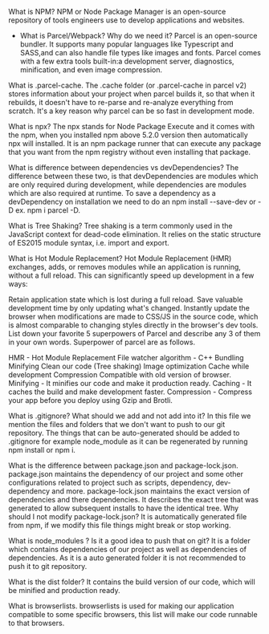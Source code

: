 What is NPM?
NPM or Node Package Manager is an open-source repository of tools engineers use to develop applications and websites.

- What is Parcel/Webpack? Why do we need it?
Parcel is an open-source bundler. It supports many popular languages like Typescript and SASS,and can also handle file types like images and fonts. Parcel comes with a few extra tools built-in:a development server, diagnostics, minification, and even image compression.

What is .parcel-cache.
The .cache folder (or .parcel-cache in parcel v2) stores information about your project when parcel builds it, so that when it rebuilds, it doesn't have to re-parse and re-analyze everything from scratch. It's a key reason why parcel can be so fast in development mode.

What is npx?
The npx stands for Node Package Execute and it comes with the npm, when you installed npm above 5.2.0 version then automatically npx will installed. It is an npm package runner that can execute any package that you want from the npm registry without even installing that package.

What is difference between dependencies vs devDependencies?
The difference between these two, is that devDependencies are modules which are only required during development, while dependencies are modules which are also required at runtime. To save a dependency as a devDependency on installation we need to do an npm install --save-dev or -D ex. npm i parcel -D.

What is Tree Shaking?
Tree shaking is a term commonly used in the JavaScript context for dead-code elimination. It relies on the static structure of ES2015 module syntax, i.e. import and export.

What is Hot Module Replacement?
Hot Module Replacement (HMR) exchanges, adds, or removes modules while an application is running, without a full reload. This can significantly speed up development in a few ways:

Retain application state which is lost during a full reload.
Save valuable development time by only updating what's changed.
Instantly update the browser when modifications are made to CSS/JS in the source code, which is almost comparable to changing styles directly in the browser's dev tools.
List down your favorite 5 superpowers of Parcel and describe any 3 of them in your own words.
Superpower of parcel are as follows.

HMR - Hot Module Replacement
File watcher algorithm - C++
Bundling
Minifying
Clean our code (Tree shaking)
Image optimization
Cache while development
Compression
Compatible with old version of browser.
Minifying - It minifies our code and make it production ready. Caching - It caches the build and make development faster. Compression - Compress your app before you deploy using Gzip and Brotli.

What is .gitignore? What should we add and not add into it?
In this file we mention the files and folders that we don't want to push to our git repository. The things that can be auto-generated should be added to .gitignore for example node_module as it can be regenerated by running npm install or npm i.

What is the difference between package.json and package-lock.json.
package.json maintains the dependency of our project and some other configurations related to project such as scripts, dependency, dev-dependency and more.
package-lock.json maintains the exact version of dependencies and there dependencies. It describes the exact tree that was generated to allow subsequent installs to have the identical tree.
Why should I not modify package-lock.json?
It is automatically generated file from npm, if we modify this file things might break or stop working.

What is node_modules ? Is it a good idea to push that on git?
It is a folder which contains dependencies of our project as well as dependencies of dependencies. As it is a auto generated folder it is not recommended to push it to git repository.

What is the dist folder?
It contains the build version of our code, which will be minified and production ready.

What is browserlists.
browserlists is used for making our application compatible to some specific browsers, this list will make our code runnable to that browsers.